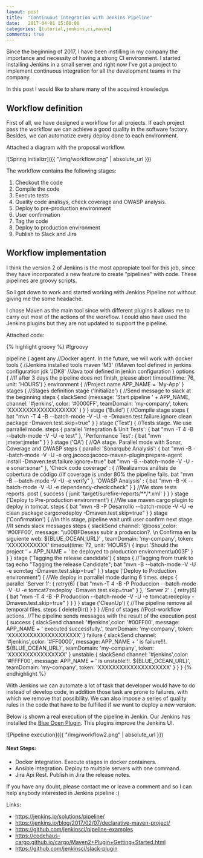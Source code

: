 ```yaml
---
layout: post
title:  "Continuous integration with Jenkins Pipeline"
date:   2017-04-01 15:00:00
categories: [tutorial,jenkins,ci,maven]
comments: true
---
```

Since the beginning of 2017, I have been instilling in my company the importance and necessity of having a strong CI environment. I started installing Jenkins in a small server and right now I've got a project to implement continuous integration for all the development teams in the company.

In this post I would like to share many of the acquired knowledge.

## Workflow definition

First of all, we have designed a workflow for all projects. If each project pass the workflow we can achieve a good quality in the software factory.
Besides, we can automatize every deploy done to each environment.

Attached a diagram with the proposal workflow.

![Spring Initializr]({{ "/img/workflow.png" | absolute_url }})

The workflow contains the following stages:

1. Checkout the code
2. Compile the code
3. Execute tests
4. Quality code analisys, check coverage and OWASP analysis.
5. Deploy to pre-production environment
6. User confirmation
7. Tag the code
8. Deploy to production environment
9. Publish to Slack and Jira

## Workflow implementation

I think the version 2 of Jenkins is the most appropiate tool for this job, since they have incorporated a new feature to create "pipelines" with code. These pipelines are groovy scripts.

So I got down to work and started working with Jenkins Pipeline not without giving me the some headache.

I chose Maven as the main tool since with different plugins it allows me to carry out most of the actions of the workflow. I could also have used the Jenkins plugins but they are not updated to support the pipeline.

Attached code:

{% highlight groovy %}
#!groovy

pipeline {
     agent any    //Docker agent. In the future, we will work with docker
     tools { //Jenkins installed tools
        maven 'M3' //Maven tool defined in jenkins configuration
        jdk 'JDK8' //Java tool defined in jenkin configuration
    }
    options {
        //If after 3 days the pipeline does not finish, please abort
        timeout(time: 76, unit: 'HOURS') 
    }
    environment {
        //Project name
        APP_NAME = 'My-App'
    }
    stages { //Stages definition
       stage ('Initialize') { //Send message to slack at the beginning
             steps {
                  slackSend (message: 'Start pipeline ' + APP_NAME, channel: '#jenkins', color: '#0000FF', teamDomain: 'my-company', token: 'XXXXXXXXXXXXXXXXXXX' )
            }
       }
       stage ('Build') { //Compile stage
            steps {
                 bat "mvn -T 4 -B --batch-mode -V -U -e -Dmaven.test.failure.ignore clean package -Dmaven.test.skip=true"
            }
       }
       stage ('Test') {
            //Tests stage. We use parrallel mode.
            steps {
                 parallel 'Integration & Unit Tests': {
                     bat "mvn -T 4 -B --batch-mode -V -U -e test"
                 }, 'Performance Test': {
                     bat "mvn jmeter:jmeter"
                 }
           }
       }
       stage ('QA') {
       //QA stage. Parallel mode with Sonar, Coverage and OWASP
           steps {
                parallel 'Sonarqube Analysis': {
                    bat "mvn -B --batch-mode -V -U -e org.jacoco:jacoco-maven-plugin:prepare-agent install -Dmaven.test.failure.ignore=true"
                    bat "mvn -B --batch-mode -V -U -e sonar:sonar"
               }, 'Check code coverage' : {
                    //Realizamos análisis de cobertura de código
                    //If coverage is under 80% the pipeline fails.
                    bat "mvn -B --batch-mode -V -U -e verify"
               }, 'OWASP Analysis' : {
                    bat "mvn -B -X --batch-mode -V -U -e dependency-check:check"
               }
          }
          //We store tests reports.
          post {
               success {
                    junit 'target/surefire-reports/**/*.xml' 
               }
          }
      }
      stage ('Deploy to Pre-production environment') {
      //We use maven cargo plugin to deploy in tomcat.
           steps {
                bat "mvn -B -P Desarrollo --batch-mode -V -U -e clean package cargo:redeploy -Dmaven.test.skip=true"
           }
      }
      stage ('Confirmation') {
      //In this stage, pipeline wait until user confirm next stage.
      //It sends slack messages
           steps {
                slackSend channel: '@boss',color: '#00FF00', message: '\u00BFDeseas subir a produccion?. \n Confirma en la siguiente web: ${BLUE_OCEAN_URL}' , teamDomain: 'my-company', token: 'XXXXXXXXXXX'
                timeout(time: 72, unit: 'HOURS') {
                    input 'Should the project ' + APP_NAME + ' be deployed to production environment\u003F'
                }
           }
      }
      stage ('Tagging the release candidate') {
           steps {
               //Tagging from trunk to tag
               echo "Tagging the release Candidate";
               bat "mvn -B --batch-mode -V -U -e scm:tag -Dmaven.test.skip=true"
          }
      }
      stage ('Deploy to Production environment') {
           //We deploy in parrallel mode during 6 times. 
           steps {
                parallel 'Server 1': {
                    retry(6) {
                        bat "mvn -T 4 -B -P Produccion --batch-mode -V -U -e tomcat7:redeploy -Dmaven.test.skip=true"
                    }
                }, 'Server 2' : {
                    retry(6) {
                        bat "mvn -T 4 -B -P Produccion --batch-mode -V -U -e tomcat:redeploy -Dmaven.test.skip=true"
                    }
                }
           }
      }
      stage ('CleanUp') {
      //The pipeline remove all temporal files.
           steps {
                deleteDir()
           }
      }
    } //End of stages
    //Post-workflow actions.
    //The pipeline sends messages with the result of the execution
    post {
      success {
           slackSend channel: '#jenkins',color: '#00FF00', message: APP_NAME + ' executed successfully.', teamDomain: 'my-company', token: 'XXXXXXXXXXXXXXXXXXXX'
      }
      failure {
           slackSend channel: '#jenkins',color: '#FF0000', message: APP_NAME + ' is failure!!!. ${BLUE_OCEAN_URL}', teamDomain: 'my-company', token: 'XXXXXXXXXXXXXXXX'
      }
      unstable {
           slackSend channel: '#jenkins',color: '#FFFF00', message: APP_NAME + ' is unstable!!!. ${BLUE_OCEAN_URL}', teamDomain: 'my-company', token: 'XXXXXXXXXXXXXXXXXXXX'
      }
    }
   }
{% endhighlight %}

With Jenkins we can automate a lot of task that developer would have to do instead of develop code, in addition those task are prone to failures, with which we remove that possibility. We can also impose a series of quality rules in the code that have to be fulfilled if we want to deploy a new version.

Below is shown a real execution of the pipeline in Jenkin. Our Jenkins has installed the [Blue Ocen Plugin](https://jenkins.io/projects/blueocean/). This plugins improve the Jenkins UI. 

![Pipeline execution]({{ "/img/workflow2.png" | absolute_url }})

#### Next Steps:

* Docker integration. Execute stages in docker containers.
* Ansible integration. Deploy to multiple servers with one command.
* Jira Api Rest. Publish in Jira the release notes.

If you have any doubt, please contact me or leave a comment and so I can help anybody interested in Jenkins pipeline :)

Links:

* https://jenkins.io/solutions/pipeline/
* https://jenkins.io/blog/2017/02/07/declarative-maven-project/
* https://github.com/jenkinsci/pipeline-examples
* https://codehaus-cargo.github.io/cargo/Maven2+Plugin+Getting+Started.html
* https://github.com/jenkinsci/slack-plugin